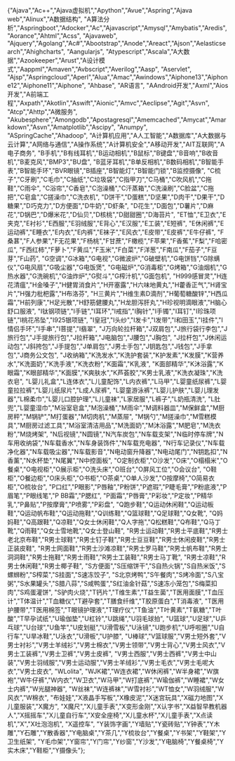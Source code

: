{"Ajava","Ac++","Ajava虚拟机","Apython","Avue","Aspring","Ajava web","Alinux","A数据结构",
"A算法分析","Aspringboot","Adocker","Ac","Ajavascript","Amysql","Amybatis","Aredis","Aorance","Ahtml","Acss",
"Ajavaweb", "Ajquery","Agolang","Ac#","Abootstrap","Anode","Areact","Ajson","Aelasticsearch","Ahighcharts",
"Aangularjs", "Atypescript","Ascala","A大数据","Azookeeper","Arust","A设计模式","Aappml","Amaven","Avbscript","Averilog","Aasp",
"Aservlet", "Ajsp","Aspringcloud","Aperl","Alua","Amac","Awindows","Aiphone13","Aiphone12","Aiphone11","Aiphone", "Ahbase",
"AR语言", "AAndroid开发","Axml","Aios开发","A前端工程","Axpath","Akotlin","Aswift","Aionic","Amvc","Aeclipse","Agit","Asvn",
"Atcp","Ahttp","A微服务", "Akubesphere","Amongodb","Apostagresql","Amemcached","Amycat","Amarkdown","Asvn","Amatplotlib","Ascipy",
"Anumpy", "ASpringCache","Ahadoop", "A计算机应用","A人工智能","A数据库","A大数据与云计算","A网络与通信","A操作系统","A计算机安全","A移动开发","AIT互联网","A电子商务",
"B手机","B有线耳机","B运动相机","B鼠标","B键盘","B音响","B收音机","B麦克风","BMP3","BU盘",
"B蓝牙耳机","B单反相机","B数码相机","B智能手表","B智能手环","BVR眼镜","B插座","B智能灯","B智能门锁","B监控摄像",
"C梳子","C牙刷","C毛巾","C抽纸","C垃圾袋","C指甲刀","C马桶","C吹风机","C拖鞋","C雨伞",
"C浴帘","C香皂","C泡澡桶","C汗蒸箱","C洗澡刷","C脸盆","C拖把","C皂盒","C搓澡巾","C洗衣机",
"D饼干","D蛋糕","D坚果","D肉干","D果干","D糖果","D巧克力","D方便面","D牛奶","D虾条",
"D花生","D面包","D薯片","D麻花","D锅巴","D爆米花","D仙贝","D核桃","D甜甜圈","D海苔片",
"ET恤","E卫衣","E夹克","E衬衫","E西服","E羽绒服","E背心","E汉服","E工装","E短裤",
"E休闲裤","E运动裤","E睡衣","E内衣","E内裤","E袜子","E风衣","E皮带","E皮裤","E牛仔裤",
"F桑葚","F人参果","F无花果","F杨桃","F甘蔗","F橄榄","F苹果","F香蕉","F梨","F哈密瓜",
"F西红柿","F萝卜","F黄瓜","F玉米","F白菜","F洋葱","F南瓜","F茄子","F豆芽","F山药",
"G空调","G冰箱","G电视","G微波炉","G破壁机","G电饼铛","G除螨仪","G电风扇","G吸尘器","G电饭煲",
"G电磁炉","G消毒柜","G烤箱","G油烟机","G热水器","G洗碗机","G油炸炉","G熨斗","G榨汁机","G面包机",
"H999感冒灵","H连花清瘟","H金嗓子","H健胃消食片","H开塞露","H六味地黄丸","H藿香正气","H肾宝片","H强力枇杷露","H布洛芬",
"H三黄片","H维生素D滴剂","H葡萄糖酸锌","H西瓜霜","H前列康","H足光散","H舒筋健腰丸","H龙胆泻肝丸","H珍视明滴眼液","H脑心舒口服液",
"I钛钢项链","I手链","I耳环","I戒指","I胸针","I手镯","I耳钉","I珍珠项链","I桃花吊坠","I925银项链",
"I皇冠","I头纱","I发卡","I发带","I和田玉","I挂件","I情侣手环","I手串","I菩提","I翡翠",
"J万向轮拉杆箱","J双肩包","J旅行袋行李包","J旅行包","J手提旅行包","J拉杆箱","J电脑包","J腰包","J胸包",
"J拉杆包","J休闲运动包","J斜挎包","J手提包","J单肩包","J男士手包","J钥匙包","J钱包","J手拿包","J商务公文包",
"J收纳箱","K洗发水","K洗护套装","K护发素","K发膜","K营养水","K洗面奶","K洗手液","K洗衣粉","K面霜","K乳液",
"K面部精华","K沐浴露","K眼霜","K眼部精华","K面膜","K爽肤水","K芦荟胶","K男士乳液","K洗衣凝珠","K洗衣皂",
"L婴儿礼盒","L连体衣","L儿童配饰","L内衣裤","L马甲","L婴童纸尿裤","L婴童拉拉裤","L婴儿纸尿片","L成人尿裤",
"L婴童游泳裤","L婴儿护肤","L婴儿理发器","L棉柔巾","L婴儿口腔护理","L儿童袜","L家居服","L裤子","L奶瓶清洗",
"L肚兜","L婴童湿巾","M浴室皂盒","M泡澡桶","M雨伞","M调料器皿","M保鲜盒","M厨房秤","M锅铲","M打蛋器","M切肉机","M蒸屉",
"M锅勺","M搓澡巾","M雪糕模具","M厨房过滤工具","M浴室清洁用品","M洗面奶","M沐浴露","M肥皂","M洗衣粉","M烧烤架",
"N后视镜","N圆镜","N汽车炭包","N车载支架","N临时停车牌","N车用收纳袋","N车载香水","N车身装饰件","N车载充电器",
"N行车记录仪","N车载净化器","N车载吸尘器","N车载影音","N电动窗升降器","N电动尾门","N钥匙扣","N香薰","N水杯垫","N尾翼","N中控面板",
"O定制衣柜","O沙发","O床","O榻榻米","O餐桌","O电视柜","O展示柜","O洗头床","O班台","O屏风工位","O会议台",
"O鞋柜","O餐边柜","O床头柜","O书柜","O茶桌","O单人沙发","O按摩椅","O简易衣柜","O梳妆台",
"P口红","P眼影","P唇釉","P粉饼","P遮瑕","P睫毛膏","P粉底液","P眉笔","P眼线笔","P BB霜","P腮红",
"P面霜","P唇膏","P彩妆","P定妆","P精华乳","P鼻贴","P按摩膏","P喷雾","P彩盘",
"Q跑步鞋","Q运动休闲鞋","Q运动板鞋","Q运动帆布鞋","Q运动拖鞋","Q训练鞋","Q篮球鞋","Q足球鞋","Q女靴",
"Q妈妈鞋","Q高跟鞋","Q凉鞋","Q女士休闲鞋","Q人字拖","Q松糕鞋","Q布鞋","Q马丁靴","Q雨鞋","Q女士雪地靴","Q女士登山鞋",
"R男士运动鞋","R男士平底鞋","R男士老北京布鞋","R男士球鞋","R男士钉子鞋","R男士豆豆鞋","R男士休闲皮鞋","R男士正装皮鞋",
"R男士网面鞋","R男士沙滩凉鞋","R男士罗马鞋","R男士帆布鞋","R男士洞洞鞋","R男士拖鞋","R男士雨鞋","R男士工装鞋","R男士马丁靴",
"R男士凉鞋","R男士休闲鞋","R男士椰子鞋", "S方便面","S压缩饼干","S自热火锅","S自热米饭","S螺蛳粉","S榨菜","S挂面","S速冻饺子",
"S北京烤鸭","S午餐肉","S烤冷面","S八宝粥","S水果罐头","S腊八蒜","S咸鸭蛋","S红油金针菇","S速冻小笼包","S梅菜扣肉","S鸡蛋灌饼",
"S驴肉火烧","T钙片","T维生素","T益生菌","T医用面膜","T血压计","T体温计","T血糖仪","T避孕套","T膳食纤维","T胶原蛋白","T消毒液",
"T医用护腰带","T医用棉签","T眼镜护理液","T理疗仪","T鱼油","T叶黄素","T氨糖","T叶酸","T早孕试纸","U瑜伽垫","U杠铃","U跳绳","U羽毛球拍",
"U篮球","U足球","U乒乓球","U台球","U鱼竿","U皮划艇","U滑雪板","U泳镜","U跑步机","U呼啦圈","U自行车","U旱冰鞋","U泳衣","U滑板","U护膝",
"U棒球","V篮球服","V男士短外套","V男士衬衫","V男士羊绒衫","V男士棉衣","V男士领带","V男士背心","V男士风衣","V男士工装裤","V男士卫裤","V男士皮裤",
"V男士西服","V男士西裤","V男士中山装","V男士羽绒服","V男士运动服","V男士羊绒衫","V男士毛衣","V男士毛呢大衣","V男士皮衣", "WLolita",
"WJK裙","W连衣裙","W休闲裤","W半身裙","W旗袍","W牛仔裤","W内衣","W卫衣","W马甲","W打底裤","W瑜伽裤","W睡裙","W女士内裤","W光腿神器",
"W丝袜","W连裤袜","W雪衬衫","WT恤女","W羽绒服","W风衣","W棉衣", "布娃娃","X液晶手写板","X橡皮泥","X迷宫玩具","X磁力地图","X儿童服装","X魔方",
"X魔尺","X儿童手表","X变形金刚","X认字书","X益智早教机器人","X摇摇车","X儿童自行车","X安全座椅","X儿童水杯","X儿童手表","X点读机","X","X吐泡泡机",
"X遥控车", "Y装饰字画","Y墙贴","Y瓷砖贴","Y钟表","Y木雕","Y石雕","Y散香器","Y电脑桌","Y茶几","Y梳妆台","Y餐桌","Y书架","Y鞋架","Y卫生纸架",
"Y毛巾架","Y窗帘","Y门帘","Y纱窗","Y沙发","Y电脑椅","Y餐桌椅","Y实木床","Y鞋柜","Y摄像头"};